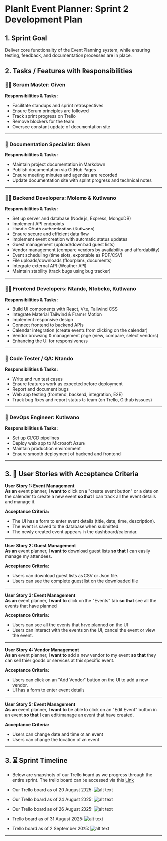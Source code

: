# PlanIt Event Planner: Sprint 2 Development Plan 

## 1. Sprint Goal
Deliver core functionality of the Event Planning system, while ensuring testing, feedback, and documentation processes are in place.

## 2. Tasks / Features with Responsibilities

### 🧑‍🏫 Scrum Master: Given
**Responsibilities & Tasks:**
- Facilitate standups and sprint retrospectives
- Ensure Scrum principles are followed
- Track sprint progress on Trello
- Remove blockers for the team
- Oversee constant update of documentation site

---

### 📃 Documentation Specialist: Given
**Responsibilities & Tasks:**
- Maintain project documentation in Markdown
- Publish documentation via GitHub Pages
- Ensure meeting minutes and agendas are recorded
- Update documentation site with sprint progress and technical notes

---

### 🧑‍💻 Backend Developers: Molemo & Kutlwano
**Responsibilities & Tasks:**
- Set up server and database (Node.js, Express, MongoDB)
- Implement API endpoints
- Handle OAuth authentication (Kutlwano)
- Ensure secure and efficient data flow
- Implement event creation with automatic status updates
- Guest management (upload/download guest lists)
- Vendor management (compare vendors by availability and affordability)
- Event scheduling (time slots, exportable as PDF/CSV)
- File uploads/downloads (floorplans, documents)
- Integrate external API (Weather API)
- Maintain stability (track bugs using bug tracker)

---

### 🧑‍💻 Frontend Developers: Ntando, Ntobeko, Kutlwano
**Responsibilities & Tasks:**
- Build UI components with React, Vite, Tailwind CSS
- Integrate Material Tailwind & Framer Motion
- Implement responsive design
- Connect frontend to backend APIs
- Calendar integration (create events from clicking on the calendar)
- Vendor browsing & management page (view, compare, select vendors)
- Enhancing the UI for responsiveness

---

### 🧪 Code Tester / QA: Ntando
**Responsibilities & Tasks:**
- Write and run test cases
- Ensure features work as expected before deployment
- Report and document bugs
- Web app testing (frontend, backend, integration, E2E)
- Track bug fixes and report status to team (on Trello, Github isssues)

---

### 🚀 DevOps Engineer: Kutlwano
**Responsibilities & Tasks:**
- Set up CI/CD pipelines
- Deploy web app to Microsoft Azure
- Maintain production environment
- Ensure smooth deployment of backend and frontend

---

## 3. 👤 User Stories with Acceptance Criteria

**User Story 1: Event Management**  
**As an** event planner, **I want to** click on a "create event button" or a date on the calender to create a new event **so that** I can track all the event details and manage it.

**Acceptance Criteria:**  
- The UI has a form to enter event details (title, date, time, description).  
- The event is saved to the database when submitted.  
- The newly created event appears in the dashboard/calendar.    

---

**User Story 2: Guest Management**  
**As an** event planner, **I want to** download guest lists **so that** I can easily manage my attendees.

**Acceptance Criteria:**    
- Users can download guest lists as CSV or Json file. 
- Users can see the complete guest list on the downloaded file

---

**User Story 3: Event Management**  
**As an** event planner, **I want to** click on the "Events" tab **so that** see all the events that have planned

**Acceptance Criteria:**    
- Users can see all the events that have planned on the UI
- Users can interact with the events on the UI, cancel the event or view the event.

---

**User Story 4: Vendor Management**  
**As an** event planner, **I want to** add a new vendor to my event **so that** they can sell thier goods or services at this specific event.

**Acceptance Criteria:**  
- Users can click on an "Add Vendor" button on the UI to add a new vendor.  
- UI has a form to enter event details

---

**User Story 5: Event Management**  
**As an** event planner, **I want to** be able to click on an "Edit Event" button in an event **so that** I can edit/manage an event that have created.

**Acceptance Criteria:**  
- Users can change date and time of an event
- Users can change the location of an event


---

## 3. ⌛ Sprint Timeline

- Below are snapshots of our Trello board as we progress through the entire sprint. The trello board can be accessed via this [Link](https://trello.com/invite/b/688926a06672f847b26eadd8/ATTI44809ab9733ae3526b4a7133a7e97f41E5E6470D/codexa)

- Our Trello board as of 20 August 2025:
![alt text](../../assets/meetings/Sprint02/TrelloBoard/20th.png)
- Our Trello board as of 24 August 2025:
![alt text](../../assets/meetings/Sprint02/TrelloBoard/24th.png)
- Our Trello board as of 26 August 2025:
![alt text](../../assets/meetings/Sprint02/TrelloBoard/26th.png)
- Trello board as of 31 August 2025:
![alt text](../../assets/meetings/Sprint02/TrelloBoard/31st.png)
- Trello board as of 2 September 2025:
![alt text](../../assets/meetings/Sprint02/TrelloBoard/2nd.png)
---
